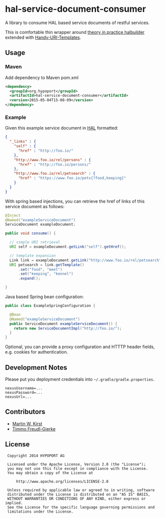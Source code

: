 hal-service-document-consumer
=============================

A library to consume HAL based service documents of restful services.

This is comfortable thin wrapper around [theory in practice halbuilder](http://www.theoryinpractice.net/post/94282847622/halbuilder-4-x-released) extended with [Handy-URI-Templates](https://github.com/damnhandy/Handy-URI-Templates).

Usage
-----

### Maven

Add dependency to Maven pom.xml

```xml
<dependency>
  <groupId>org.hypoport</groupId>
  <artifactId>hal-service-document-consumer</artifactId>
  <version>2015-05-04T15-08-09</version>
</dependency>
```

### Example

Given this example service document in [HAL](http://stateless.co/hal_specification.html) formatted:

```json
{
  "_links" : {
    "self" : {
      "href" : "http://foo.io/"
    },
    "http://www.foo.io/rel/persons" : {
      "href" : "http://foo.io/persons/"
    },
    "http://www.foo.io/rel/petsearch" : {
      "href" : "https://www.foo.io/pets{?food,keeping}"
    }
  }
}
```

With spring based injections, you can retrieve the href of links of this service document as follows:

```java
@Inject
@Named("exampleServiceDocument")
ServiceDocument exampleDocument;

public void consume() {

  // simple URI retrieval
  URI self = exampleDocument.getLink("self").getHref();

  // template expansion
  Link link = exampleDocument.getLink("http://www.foo.io/rel/petsearch");
  URI petsearch = link.getTemplate()
      .set("food", "meet")
      .set("keeping", "kennel")
      .expand();

}

```

Java based Spring bean configuration:

```java
public class ExampleSpringConfiguration {

  @Bean
  @Named("exampleServiceDocument")
  public ServiceDocument exampleServiceDocument() {
    return new ServiceDocumentImpl("http://foo.io/");
  }
}
```

Optional, you can provide a proxy configuration and HTTTP header fields, e.g. cookies for authentication.

Development Notes
-----------------

Please put you deployment credentials into ``~/.gradle/gradle.properties``.

```
nexusUsername=...
nexusPassword=...
nexusUrl=...
```


Contributors
-----------

- [Martin W. Kirst](https://github.com/nitram509)
- [Timmo Freudl-Gierke](https://github.com/timmo)

License
-----
     Copyright 2014 HYPOPORT AG

     Licensed under the Apache License, Version 2.0 (the "License");
     you may not use this file except in compliance with the License.
     You may obtain a copy of the License at

         http://www.apache.org/licenses/LICENSE-2.0

     Unless required by applicable law or agreed to in writing, software
     distributed under the License is distributed on an "AS IS" BASIS,
     WITHOUT WARRANTIES OR CONDITIONS OF ANY KIND, either express or implied.
     See the License for the specific language governing permissions and
     limitations under the License.

